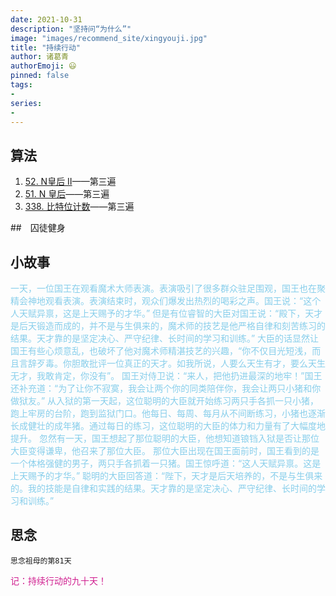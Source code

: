 ```yaml
---
date: 2021-10-31
description: "坚持问“为什么”"
image: "images/recommend_site/xingyouji.jpg"
title: "持续行动"
author: 诸葛青
authorEmoji: 😃
pinned: false
tags:
- 
series:
-
---
```



## 算法
1. [52. N皇后 II](https://leetcode-cn.com/problems/n-queens-ii/)——第三遍
2. [51. N 皇后](https://leetcode-cn.com/problems/n-queens/)——第三遍
3. [338. 比特位计数](https://leetcode-cn.com/problems/counting-bits/)——第三遍

##　囚徒健身 


## 小故事
<font color=SkyBlue>一天，一位国王在观看魔术大师表演。表演吸引了很多群众驻足围观，国王也在聚精会神地观看表演。表演结束时，观众们爆发出热烈的喝彩之声。国王说：“这个人天赋异禀，这是上天赐予的才华。”
但是有位睿智的大臣对国王说：“殿下，天才是后天锻造而成的，并不是与生俱来的，魔术师的技艺是他严格自律和刻苦练习的结果。天才靠的是坚定决心、严守纪律、长时间的学习和训练。”
大臣的话显然让国王有些心烦意乱，也破坏了他对魔术师精湛技艺的兴趣，“你不仅目光短浅，而且言辞歹毒。你胆敢批评一位真正的天才。如我所说，人要么天生有才，要么天生无才，我敢肯定，你没有”。
国王对侍卫说：“来人，把他扔进最深的地牢！”国王还补充道：“为了让你不寂寞，我会让两个你的同类陪伴你，我会让两只小猪和你做狱友。”
从入狱的第一天起，这位聪明的大臣就开始练习两只手各抓一只小猪，跑上牢房的台阶，跑到监狱门口。他每日、每周、每月从不间断练习，小猪也逐渐长成健壮的成年猪。通过每日的练习，这位聪明的大臣的体力和力量有了大幅度地提升。
忽然有一天，国王想起了那位聪明的大臣，他想知道锒铛入狱是否让那位大臣变得谦卑，他召来了那位大臣。
那位大臣出现在国王面前时，国王看到的是一个体格强健的男子，两只手各抓着一只猪。国王惊呼道：“这人天赋异禀。这是上天赐予的才华。”
聪明的大臣回答道：“陛下，天才是后天培养的，不是与生俱来的。我的技能是自律和实践的结果。天才靠的是坚定决心、严守纪律、长时间的学习和训练。”</font>


## 思念
``思念祖母的第81天``

<font color=VioletRed>记：持续行动的九十天！</font>

